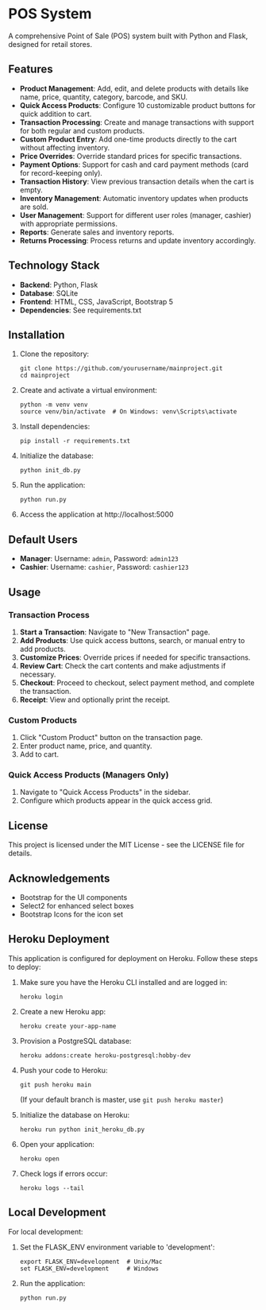 # POS System

A comprehensive Point of Sale (POS) system built with Python and Flask, designed for retail stores.

## Features

- **Product Management**: Add, edit, and delete products with details like name, price, quantity, category, barcode, and SKU.
- **Quick Access Products**: Configure 10 customizable product buttons for quick addition to cart.
- **Transaction Processing**: Create and manage transactions with support for both regular and custom products.
- **Custom Product Entry**: Add one-time products directly to the cart without affecting inventory.
- **Price Overrides**: Override standard prices for specific transactions.
- **Payment Options**: Support for cash and card payment methods (card for record-keeping only).
- **Transaction History**: View previous transaction details when the cart is empty.
- **Inventory Management**: Automatic inventory updates when products are sold.
- **User Management**: Support for different user roles (manager, cashier) with appropriate permissions.
- **Reports**: Generate sales and inventory reports.
- **Returns Processing**: Process returns and update inventory accordingly.

## Technology Stack

- **Backend**: Python, Flask
- **Database**: SQLite
- **Frontend**: HTML, CSS, JavaScript, Bootstrap 5
- **Dependencies**: See requirements.txt

## Installation

1. Clone the repository:
   ```
   git clone https://github.com/yourusername/mainproject.git
   cd mainproject
   ```

2. Create and activate a virtual environment:
   ```
   python -m venv venv
   source venv/bin/activate  # On Windows: venv\Scripts\activate
   ```

3. Install dependencies:
   ```
   pip install -r requirements.txt
   ```

4. Initialize the database:
   ```
   python init_db.py
   ```

5. Run the application:
   ```
   python run.py
   ```

6. Access the application at http://localhost:5000

## Default Users

- **Manager**: Username: `admin`, Password: `admin123`
- **Cashier**: Username: `cashier`, Password: `cashier123`

## Usage

### Transaction Process

1. **Start a Transaction**: Navigate to "New Transaction" page.
2. **Add Products**: Use quick access buttons, search, or manual entry to add products.
3. **Customize Prices**: Override prices if needed for specific transactions.
4. **Review Cart**: Check the cart contents and make adjustments if necessary.
5. **Checkout**: Proceed to checkout, select payment method, and complete the transaction.
6. **Receipt**: View and optionally print the receipt.

### Custom Products

1. Click "Custom Product" button on the transaction page.
2. Enter product name, price, and quantity.
3. Add to cart.

### Quick Access Products (Managers Only)

1. Navigate to "Quick Access Products" in the sidebar.
2. Configure which products appear in the quick access grid.

## License

This project is licensed under the MIT License - see the LICENSE file for details.

## Acknowledgements

- Bootstrap for the UI components
- Select2 for enhanced select boxes
- Bootstrap Icons for the icon set

## Heroku Deployment

This application is configured for deployment on Heroku. Follow these steps to deploy:

1. Make sure you have the Heroku CLI installed and are logged in:
   ```
   heroku login
   ```

2. Create a new Heroku app:
   ```
   heroku create your-app-name
   ```

3. Provision a PostgreSQL database:
   ```
   heroku addons:create heroku-postgresql:hobby-dev
   ```

4. Push your code to Heroku:
   ```
   git push heroku main
   ```
   (If your default branch is master, use `git push heroku master`)

5. Initialize the database on Heroku:
   ```
   heroku run python init_heroku_db.py
   ```

6. Open your application:
   ```
   heroku open
   ```

7. Check logs if errors occur:
   ```
   heroku logs --tail
   ```

## Local Development

For local development:

1. Set the FLASK_ENV environment variable to 'development':
   ```
   export FLASK_ENV=development  # Unix/Mac
   set FLASK_ENV=development     # Windows
   ```

2. Run the application:
   ```
   python run.py
   ``` 